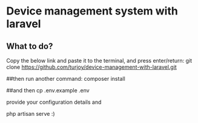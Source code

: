 # Device management system with laravel

## What to do?
Copy the below link and paste it to the terminal, and press enter/return:
git clone https://github.com/turjoy/device-management-with-laravel.git

##then
run another command:
composer install

##and then
cp .env.example .env

provide your configuration details and

php artisan serve :)

